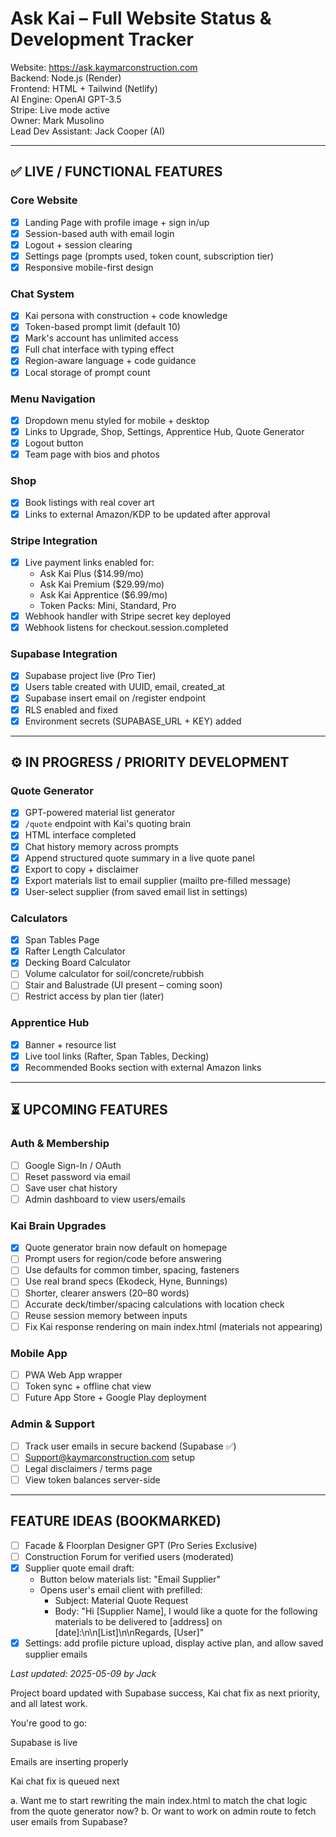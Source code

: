 # Ask Kai – Full Website Status & Development Tracker

Website: https://ask.kaymarconstruction.com  
Backend: Node.js (Render)  
Frontend: HTML + Tailwind (Netlify)  
AI Engine: OpenAI GPT-3.5  
Stripe: Live mode active  
Owner: Mark Musolino  
Lead Dev Assistant: Jack Cooper (AI)  

---

## ✅ LIVE / FUNCTIONAL FEATURES

### Core Website
- [x] Landing Page with profile image + sign in/up
- [x] Session-based auth with email login
- [x] Logout + session clearing
- [x] Settings page (prompts used, token count, subscription tier)
- [x] Responsive mobile-first design

### Chat System
- [x] Kai persona with construction + code knowledge
- [x] Token-based prompt limit (default 10)
- [x] Mark's account has unlimited access
- [x] Full chat interface with typing effect
- [x] Region-aware language + code guidance
- [x] Local storage of prompt count

### Menu Navigation
- [x] Dropdown menu styled for mobile + desktop
- [x] Links to Upgrade, Shop, Settings, Apprentice Hub, Quote Generator
- [x] Logout button
- [x] Team page with bios and photos

### Shop
- [x] Book listings with real cover art
- [x] Links to external Amazon/KDP to be updated after approval

### Stripe Integration
- [x] Live payment links enabled for:
  - Ask Kai Plus ($14.99/mo)
  - Ask Kai Premium ($29.99/mo)
  - Ask Kai Apprentice ($6.99/mo)
  - Token Packs: Mini, Standard, Pro
- [x] Webhook handler with Stripe secret key deployed
- [x] Webhook listens for checkout.session.completed

### Supabase Integration
- [x] Supabase project live (Pro Tier)
- [x] Users table created with UUID, email, created_at
- [x] Supabase insert email on /register endpoint
- [x] RLS enabled and fixed
- [x] Environment secrets (SUPABASE_URL + KEY) added

---

## ⚙️ IN PROGRESS / PRIORITY DEVELOPMENT

### Quote Generator
- [x] GPT-powered material list generator
- [x] `/quote` endpoint with Kai's quoting brain
- [x] HTML interface completed
- [x] Chat history memory across prompts
- [x] Append structured quote summary in a live quote panel
- [x] Export to copy + disclaimer
- [x] Export materials list to email supplier (mailto pre-filled message)
- [x] User-select supplier (from saved email list in settings)

### Calculators
- [x] Span Tables Page
- [x] Rafter Length Calculator
- [x] Decking Board Calculator
- [ ] Volume calculator for soil/concrete/rubbish
- [ ] Stair and Balustrade (UI present – coming soon)
- [ ] Restrict access by plan tier (later)

### Apprentice Hub
- [x] Banner + resource list
- [x] Live tool links (Rafter, Span Tables, Decking)
- [x] Recommended Books section with external Amazon links

---

## ⏳ UPCOMING FEATURES

### Auth & Membership
- [ ] Google Sign-In / OAuth
- [ ] Reset password via email
- [ ] Save user chat history
- [ ] Admin dashboard to view users/emails

### Kai Brain Upgrades
- [x] Quote generator brain now default on homepage
- [ ] Prompt users for region/code before answering
- [ ] Use defaults for common timber, spacing, fasteners
- [ ] Use real brand specs (Ekodeck, Hyne, Bunnings)
- [ ] Shorter, clearer answers (20–80 words)
- [ ] Accurate deck/timber/spacing calculations with location check
- [ ] Reuse session memory between inputs
- [ ] Fix Kai response rendering on main index.html (materials not appearing)

### Mobile App
- [ ] PWA Web App wrapper
- [ ] Token sync + offline chat view
- [ ] Future App Store + Google Play deployment

### Admin & Support
- [ ] Track user emails in secure backend (Supabase ✅)
- [ ] Support@kaymarconstruction.com setup
- [ ] Legal disclaimers / terms page
- [ ] View token balances server-side

---

## FEATURE IDEAS (BOOKMARKED)
- [ ] Facade & Floorplan Designer GPT (Pro Series Exclusive)
- [ ] Construction Forum for verified users (moderated)
- [x] Supplier quote email draft:
  - Button below materials list: "Email Supplier"
  - Opens user's email client with prefilled:
    - Subject: Material Quote Request
    - Body: "Hi [Supplier Name], I would like a quote for the following materials to be delivered to [address] on [date]:\n\n[List]\n\nRegards, [User]"
- [x] Settings: add profile picture upload, display active plan, and allow saved supplier emails

_Last updated: 2025-05-09 by Jack_


Project board updated with Supabase success, Kai chat fix as next priority, and all latest work.

You're good to go:

Supabase is live

Emails are inserting properly

Kai chat fix is queued next


a. Want me to start rewriting the main index.html to match the chat logic from the quote generator now?
b. Or want to work on admin route to fetch user emails from Supabase?


